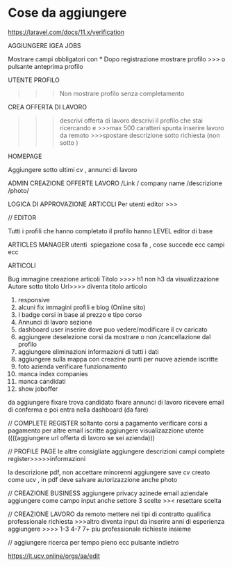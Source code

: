 # Cose da aggiungere
https://laravel.com/docs/11.x/verification




AGGIUNGERE IGEA JOBS

Mostrare campi obbligatori con *
Dopo registrazione mostrare profilo  >>> o pulsante anteprima profilo 



UTENTE PROFILO
>>> Non mostrare profilo senza completamento


CREA OFFERTA DI LAVORO
>>>descrivi offerta di lavoro
>>>descrivi il profilo che stai ricercando e >>>max 500 caratteri
>>>spunta inserire lavoro da remoto >>>spostare descrizione sotto richiesta (non sotto )


HOMEPAGE 

Aggiungere sotto ultimi cv , annunci di lavoro


ADMIN CREAZIONE OFFERTE LAVORO
/Link / company name /descrizione /photo/ 


LOGICA DI APPROVAZIONE ARTICOLI 
Per utenti editor >>>


// EDITOR

Tutti i profili che hanno completato il profilo hanno LEVEL editor di base 

ARTICLES MANAGER utenti  spiegazione cosa fa , cose succede ecc campi ecc

ARTICOLI 

Bug immagine creazione articoli 
Titolo >>>> h1 non h3 da visualizzazione 
Autore sotto titolo 
Url>>>> diventa titolo articolo 


1. responsive
2. alcuni fix immagini profili e blog (Online sito)
3. I badge corsi in base al prezzo e tipo corso 
9. Annunci di lavoro sezione
10. dashboard user inserire dove puo vedere/modificare il cv caricato
12. aggiungere deselezione corsi da mostrare o non /cancellazione dal profilo
13. aggiungere eliminazioni informazioni di tutti i dati
16. aggiungere sulla mappa con creazine punti per nuove aziende iscritte
19. foto azienda verificare funzionamento
20. manca index companies
22. manca candidati
23. show joboffer

da aggiungere
fixare trova candidato 
fixare annunci di lavoro
ricevere email di conferma e poi entra nella dashboard (da fare)

// COMPLETE REGISTER
soltanto corsi a pagamento
verificare corsi a pagamento per altre email iscritte
aggiungere visualizazzione utente
((((aggiungere url offerta di lavoro se sei azienda)))

// PROFILE PAGE
le altre consigliate 
aggiungere descrizioni campi complete register>>>>>informazioni

la descrizione pdf, non accettare minorenni 
aggiungere save cv creato come ucv , in pdf
deve salvare autorizazzione
anche photo

// CREAZIONE BUSINESS
aggiungere privacy azinede
email aziendale aggiungere come campo input
anche settore 3 scelte >>< resettare scelta 

// CREAZIONE LAVORO
da remoto mettere nei tipi di contratto
qualifica professionale richiesta >>>altro diventa input da inserire 
anni di esperienza aggiungere >>>> 1-3 4-7 7+
piu professionale richieste insieme 


// aggiungere ricerca per tempo pieno ecc
pulsante indietro

https://it.ucv.online/orgs/aa/edit





